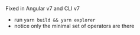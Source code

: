 Fixed in Angular v7 and CLI v7

- run `yarn build && yarn explorer`
- notice only the minimal set of operators are there
